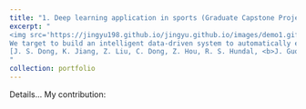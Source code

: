 ```yaml
---
title: "1. Deep learning application in sports (Graduate Capstone Project at NUS, in progress)"
excerpt: "
<img src='https://jingyu198.github.io/jingyu.github.io/images/demo1.gif'><br/><br/>
We target to build an intelligent data-driven system to automatically extract match information from tennis broadcast videos, including subtasks like court localization, player action recognition, ball tracking, and game event spotting. Various techniques have been utilized including Computer Vision, Bayesian Estimations, and Camera Calibration, etc.<br/><br/>
[J. S. Dong, K. Jiang, Z. Liu, C. Dong, Z. Hou, R. S. Hundal, <b>J. Guo</b>, and Y. Lin. “Sports Analytics Using Probabilistic Model Checking and Deep Learning” in 2023 27th International Conference on Engineering of Complex Computer Systems (ICECCS).](https://jingyu198.github.io/jingyu.github.io/files/paper1.pdf)
"
collection: portfolio
---
```

Details...
My contribution: 
